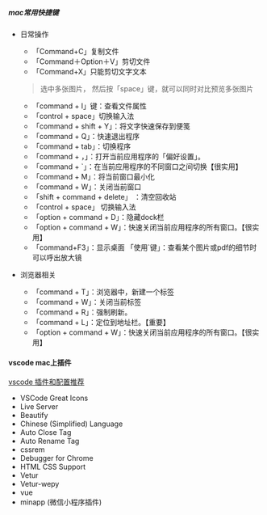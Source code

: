 
##### mac常用快捷键

- 日常操作
    - 「Command+C」复制文件   
    - 「Command＋Option＋V」剪切文件      
    - 「Command+X」只能剪切文字文本
    > 选中多张图片， 然后按「space」键，就可以同时对比预览多张图片
    - 「command + I」键：查看文件属性
    - 「control + space」切换输入法
    - 「command + shift + Y」：将文字快速保存到便笺
    - 「command + Q」：快速退出程序  	
    - 「command + tab」：切换程序  
    - 「command + ，」：打开当前应用程序的「偏好设置」。
    - 「command + `」：在当前应用程序的不同窗口之间切换【很实用】
    - 「command + M」：将当前窗口最小化
    - 「command + W」：关闭当前窗口
    - 「shift + command + delete」 ：清空回收站
    - 「control + space」 切换输入法
    - 「option + command + D」：隐藏dock栏
    - 「option + command + W」：快速关闭当前应用程序的所有窗口。【很实用】
    - 「command+F3」：显示桌面
「使用`键」：查看某个图片或pdf的细节时可以呼出放大镜

- 浏览器相关
    - 「command + T」：浏览器中，新建一个标签
    - 「command + W」：关闭当前标签
    - 「command + R」：强制刷新。
    - 「command + L」：定位到地址栏。【重要】
    - 「option + command + W」：快速关闭当前应用程序的所有窗口。【很实用】

#### vscode mac上插件
[vscode 插件和配置推荐](https://github.com/varHarrie/varharrie.github.io/issues/10)

- VSCode Great Icons
- Live Server
- Beautify
- Chinese (Simplified) Language
- Auto Close Tag
- Auto Rename Tag 
- cssrem
- Debugger for Chrome
- HTML CSS Support
- Vetur
- Vetur-wepy
- vue
- minapp (微信小程序插件)







